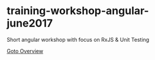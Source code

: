 # training-workshop-angular-june2017
Short angular workshop with focus on RxJS & Unit Testing

[Goto Overview](./slides/overview.md)
